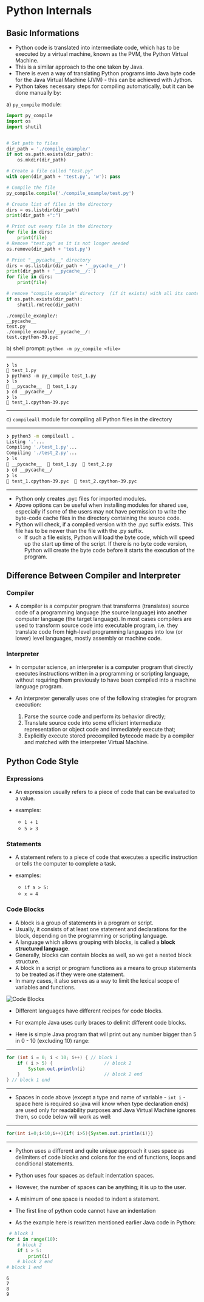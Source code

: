 # Python Internals

## Basic Informations

- Python code is translated into intermediate code, which has to be executed by a virtual machine, known as the PVM, the Python Virtual Machine. 
- This is a similar approach to the one taken by Java. 
- There is even a way of translating Python programs into Java byte code for the Java Virtual Machine (JVM) - this can be achieved with Jython.
- Python takes necessary steps for compiling automatically, but it can be done manually by:

a) `py_compile` module: 



```python
import py_compile 
import os
import shutil


# Set path to files
dir_path = './compile_example/'
if not os.path.exists(dir_path):
    os.mkdir(dir_path)

# Create a file called "test.py"
with open(dir_path + 'test.py', 'w'): pass

# Compile the file
py_compile.compile('./compile_example/test.py')

# Create list of files in the directory
dirs = os.listdir(dir_path)
print(dir_path +":")

# Print out every file in the directory
for file in dirs:
    print(file) 
# Remove "test.py" as it is not longer needed
os.remove(dir_path + 'test.py')

# Print "__pycache__" directory
dirs = os.listdir(dir_path + '__pycache__/')
print(dir_path + '__pycache__/:')
for file in dirs:
    print(file)

# remove "compile_example" directory  (if it exists) with all its contents
if os.path.exists(dir_path):
    shutil.rmtree(dir_path)
```

    ./compile_example/:
    __pycache__
    test.py
    ./compile_example/__pycache__/:
    test.cpython-39.pyc


b) shell prompt: `python -m py_compile <file>`

---

```shell
❯ ls
 test_1.py
❯ python3 -m py_compile test_1.py
❯ ls
 __pycache__   test_1.py
❯ cd __pycache__/
❯ ls
 test_1.cpython-39.pyc
```

---


c) `compileall` module for  compiling all Python files in the directory 

---

```sh
❯ python3 -m compileall .
Listing '.'...
Compiling './test_1.py'...
Compiling './test_2.py'...
❯ ls
 __pycache__   test_1.py   test_2.py
❯ cd __pycache__/
❯ ls
 test_1.cpython-39.pyc   test_2.cpython-39.pyc
```

---

- Python only creates .pyc files for imported modules.
- Above options can be useful when installing modules for shared use, especially if some of the users may not have permission to write the byte-code cache files in the directory containing the source code.
- Python will check, if a compiled version with the .pyc suffix exists. This file has to be newer than the file with the .py suffix. 
    - If such a file exists, Python will load the byte code, which will speed up the start up time of the script. If there is no byte code version, Python will create the byte code before it starts the execution of the program. 

## Difference Between Compiler and Interpreter

### Compiler

- A compiler is a computer program that transforms (translates) source code of a programming language (the source language) into another computer language (the target language).
In most cases compilers are used to transform source code into executable program, i.e. they translate code from high-level programming languages into low (or lower) level languages, mostly assembly or machine code.

### Interpreter

- In computer science, an interpreter is a computer program that directly executes instructions written in a programming or scripting language, without requiring them previously to have been compiled into a machine language program.

- An interpreter generally uses one of the following strategies for program execution:

    1. Parse the source code and perform its behavior directly;
    2. Translate source code into some efficient intermediate representation or object code and immediately execute that;
    3. Explicitly execute stored precompiled bytecode made by a compiler and matched with the interpreter Virtual Machine.

## Python Code Style

### Expressions
- An expression usually refers to a piece of code that can be evaluated to a value.

- examples:
    - `1 + 1`
    - `5 > 3`


### Statements

- A statement refers to a piece of code that executes a specific instruction or tells the computer to complete a task. 

- examples:
    - `if a > 5:`
    - `x = 4`
  


### Code Blocks
- A block is a group of statements in a program or script. 
- Usually, it consists of at least one statement and declarations for the block, depending on the programming or scripting language. 
- A language which allows grouping with blocks, is called a **block structured language**.
- Generally, blocks can contain blocks as well, so we get a nested block structure. 
- A block in a script or program functions as a means to group statements to be treated as if they were one statement. 
- In many cases, it also serves as a way to limit the lexical scope of variables and functions.

 ![Code Blocks](/repos/python-course/images/code-blocks.png)

- Different languages have different recipes for code blocks.

- For example Java uses curly braces to delimit different code blocks.

- Here is simple Java program that will print out any number bigger than 5 in 0 - 10 (excluding 10) range:

---

```java
for (int i = 0; i < 10; i++) { // block 1
    if ( i > 5) {                   // block 2
        System.out.println(i)
    }                               // block 2 end
} // block 1 end

```

---

- Spaces in code above (except a type and name of variable - `int i` - space here is required so java will know when type declaration ends) are used only for readability purposes and Java Virtual Machine ignores them, so code below will work as well:

---

```java
for(int i=0;i<10;i++){if( i>5){System.out.println(i)}} 

```

---
- Python uses a different and quite unique approach it uses space as delimiters of code blocks and colons for the end of functions, loops and conditional statements.
- Python uses four spaces as default indentation spaces.
- However, the number of spaces can be anything; it is up to the user. 
- A minimum of one space is needed to indent a statement.
- The first line of python code cannot have an indentation


- As the example here is rewritten mentioned earlier Java code in Python:


```python
 # block 1
for i in range(10):    
    # block 2
    if i > 5:               
        print(i)
    # block 2 end
# block 1 end
```

    6
    7
    8
    9



